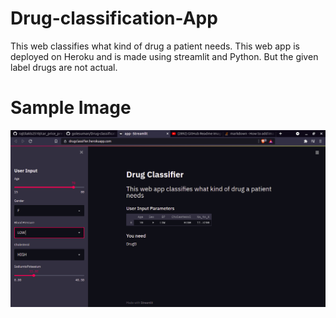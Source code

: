# Drug-classification-App
This web classifies what kind of drug a patient needs. This web app is deployed on Heroku and is made using streamlit and Python. But the given label drugs are not actual.

# Sample Image
![](drug.png)
